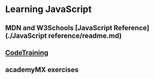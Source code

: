# Learning JavaScript

## MDN and W3Schools [JavaScript Reference](./JavaScript reference/readme.md)

## [CodeTraining](./WebsitesCodeTrain/readme.md)

## academyMX exercises